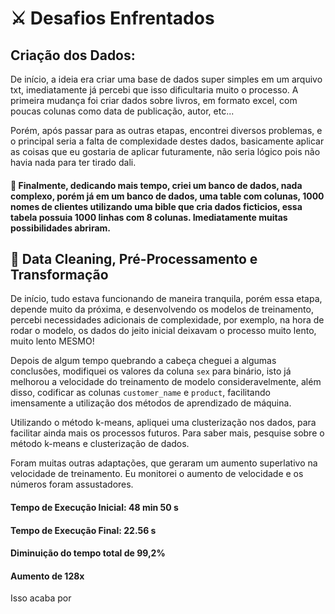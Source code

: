 # ⚔️ Desafios Enfrentados

## Criação dos Dados:
 De início, a ideia era criar uma base de dados super simples em um arquivo txt, imediatamente já percebi que isso dificultaria muito o processo.
 A primeira mudança foi criar dados sobre livros, em formato excel, com poucas colunas como data de publicação, autor, etc...

 Porém, após passar para as outras etapas, encontrei diversos problemas, e o principal seria a falta de complexidade destes dados, basicamente aplicar as coisas que eu gostaria de aplicar futuramente, não seria lógico pois não havia nada para ter tirado dali.
#### 🏁 Finalmente, dedicando mais tempo, criei um banco de dados, nada complexo, porém já em um banco de dados, uma table com colunas, 1000 nomes de clientes utilizando uma bible que cria dados ficticios, essa tabela possuia 1000 linhas com 8 colunas. Imediatamente muitas possibilidades abriram.

## 🧹 Data Cleaning, Pré-Processamento e Transformação
 De início, tudo estava funcionando de maneira tranquila, porém essa etapa, depende muito da próxima, e desenvolvendo os modelos de treinamento, percebi necessidades adicionais de complexidade, por exemplo, na hora de rodar o modelo, os dados do jeito inicial deixavam o processo muito lento, muito lento MESMO!

Depois de algum tempo quebrando a cabeça cheguei a algumas conclusões, modifiquei os valores da coluna `sex` para binário, isto já melhorou a velocidade do treinamento de modelo consideravelmente, além disso, codificar as colunas `customer_name` e `product`, facilitando imensamente a utilização dos métodos de aprendizado de máquina.

Utilizando o método k-means, apliquei uma clusterização nos dados, para facilitar ainda mais os processos futuros. Para saber mais, pesquise sobre o método k-means e clusterização de dados.

Foram muitas outras adaptações, que geraram um aumento superlativo na velocidade de treinamento.
Eu monitorei o aumento de velocidade e os números foram assustadores.
#### Tempo de Execução Inicial: 48 min 50 s
#### Tempo de Execução Final: 22.56 s
#### Diminuição do tempo total de 99,2% 
#### Aumento de 128x

Isso acaba por 




